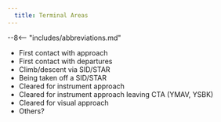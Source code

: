 ```yaml
---
  title: Terminal Areas
---
```


--8<-- "includes/abbreviations.md"

- First contact with approach
- First contact with departures
- Climb/descent via SID/STAR
- Being taken off a SID/STAR
- Cleared for instrument approach
- Cleared for instrument approach leaving CTA (YMAV, YSBK)
- Cleared for visual approach
- Others?